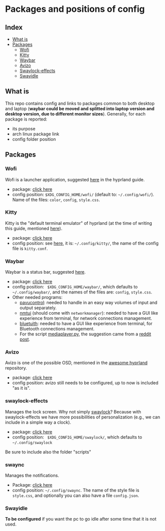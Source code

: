 # Packages and positions of config
## Index
- [What is](#what-is)
- [Packages](#packages)
    - [Wofi](#wofi)
    - [Kitty](#kitty)
    - [Waybar](#waybar)
    - [Avizo](#avizo)
    - [Swaylock-effects](#swaylock-effects)
    - [Swayidle](#swayidle)
## What is
This repo contains config and links to packages common to both desktop and laptop (**waybar could be moved and splitted into laptop version and desktop version, due to different monitor sizes**). Generally, for each package is reported:
- its purpose
- arch linux package link
- config folder position
## Packages
### Wofi
Wofi is a launcher application, suggested [here](https://wiki.hyprland.org/Useful-Utilities/App-Launchers/) in the hyprland guide.
- package: [click here](https://archlinux.org/packages/extra/x86_64/wofi/)
- config position: `$XDG_CONFIG_HOME/wofi/` (default to: `~/.config/wofi/`). Name of the files: `color`, `config`, `style.css`.
### Kitty
Kitty is the "default terminal emulator" of hyprland (at the time of writing this guide, mentioned [here](https://wiki.hyprland.org/0.21.0beta/Getting-Started/Master-Tutorial/)).
- package: [click here](https://archlinux.org/packages/extra/x86_64/kitty/)
- config position: see [here](https://sw.kovidgoyal.net/kitty/conf/), it is: `~/.config/kitty/`, the name of the config file is `kitty.conf`.
### Waybar
Waybar is a status bar, suggested [here](https://wiki.hyprland.org/Useful-Utilities/Status-Bars/).
- package: [click here](https://archlinux.org/packages/extra/x86_64/waybar/)
- config position: ` $XDG_CONFIG_HOME/waybar/`, which defaults to `~/.config/waybar/`, and the names of the files are: `config`, `style.css`.
- Other needed programs:
    - [pavucontrol](https://archlinux.org/packages/extra/x86_64/pavucontrol/): needed to handle in an easy way volumes of input and output separately.
    - [nmtui](https://man.archlinux.org/man/nmtui.1) (should come with `networkmanager`): needed to have a GUI like experience from terminal, for network connections management.
    - [bluetuith](https://aur.archlinux.org/packages/bluetuith-bin): needed to have a GUI like experience from terminal, for Bluetooth connections management.
    - For the script [mediaplayer.py](https://github.com/Alexays/Waybar/blob/master/resources/custom_modules/mediaplayer.py), the suggestion came from a [reddit post](https://www.reddit.com/r/swaywm/comments/ni0vso/waybar_spotify_tracktitle/).
### Avizo
Avizo is one of the possible OSD, mentioned in the [awesome hyprland](https://github.com/hyprland-community/awesome-hyprland) repository.
- package: [click here](https://aur.archlinux.org/packages/avizo)
- config position: avizo still needs to be configured, up to now is included "as it is".
### swaylock-effects
Manages the lock screen. Why not simply [swaylock](https://archlinux.org/packages/extra/x86_64/swaylock/)? Because with swaylock-effects we have more possibilities of personalization (e.g., we can include in a simple way a clock).
- package: [click here](https://aur.archlinux.org/packages/swaylock-effects)
- config position: ` $XDG_CONFIG_HOME/swaylock/`, which defaults to `~/.config/swaylock`

Be sure to include also the folder "scripts"
### swaync
Manages the notifications.
- Package: [click here](https://aur.archlinux.org/packages/swaync)
- config position: `~/.config/swaync`. The name of the style file is `style.css`, and optionally you can also have a file `config.json`.

### Swayidle
**To be configured** if you want the pc to go idle after some time that it is not used.